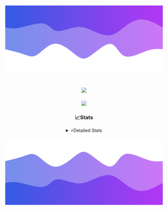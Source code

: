 ![Header](./header.png)
<div align="center">

<h1 align="center">
  <a href="https://git.io/typing-svg">
    <img src="https://readme-typing-svg.herokuapp.com/?lines=Hello,+There!+%F0%9F%91%8B;This+is+chicho.;Owner+on+Ocean;&center=true&size=25">
  </a>
</h1>
  
<p align="center">
  <img src="https://lanyard.cnrad.dev/api/852683595378196480" />
</p>

### 📈Stats
<details>
    <summary> ⚡Detailed Stats</summary>
    <br/>

<!--START_SECTION:waka-->
![Code Time](http://img.shields.io/badge/Code%20Time-1%2C115%20hrs%2043%20mins-blue)

![Profile Views](http://img.shields.io/badge/Profile%20Views-0-blue)

**🐱 My GitHub Data** 

> 📦 190.0 kB Used in GitHub's Storage 
 > 
> 🏆 0 Contributions in the Year 2025
 > 
> 🚫 Not Opted to Hire
 > 
> 📜 15 Public Repositories 
 > 
> 🔑 13 Private Repositories 
 > 
**I'm a Night 🦉** 

```text
🌞 Morning                25 commits          █░░░░░░░░░░░░░░░░░░░░░░░░   04.55 % 
🌆 Daytime                74 commits          ███░░░░░░░░░░░░░░░░░░░░░░   13.48 % 
🌃 Evening                242 commits         ███████████░░░░░░░░░░░░░░   44.08 % 
🌙 Night                  208 commits         █████████░░░░░░░░░░░░░░░░   37.89 % 
```
📅 **I'm Most Productive on Friday** 

```text
Monday                   29 commits          █░░░░░░░░░░░░░░░░░░░░░░░░   05.28 % 
Tuesday                  117 commits         █████░░░░░░░░░░░░░░░░░░░░   21.31 % 
Wednesday                85 commits          ████░░░░░░░░░░░░░░░░░░░░░   15.48 % 
Thursday                 75 commits          ███░░░░░░░░░░░░░░░░░░░░░░   13.66 % 
Friday                   129 commits         ██████░░░░░░░░░░░░░░░░░░░   23.50 % 
Saturday                 62 commits          ███░░░░░░░░░░░░░░░░░░░░░░   11.29 % 
Sunday                   52 commits          ██░░░░░░░░░░░░░░░░░░░░░░░   09.47 % 
```


📊 **This Week I Spent My Time On** 

```text
🕑︎ Time Zone: America/Argentina/Buenos_Aires

💬 Programming Languages: 
TypeScript               4 hrs 51 mins       ███████████████░░░░░░░░░░   60.44 % 
Python                   1 hr 45 mins        █████░░░░░░░░░░░░░░░░░░░░   21.88 % 
HTML                     1 hr 16 mins        ████░░░░░░░░░░░░░░░░░░░░░   15.81 % 
Other                    7 mins              ░░░░░░░░░░░░░░░░░░░░░░░░░   01.60 % 
JSON                     0 secs              ░░░░░░░░░░░░░░░░░░░░░░░░░   00.18 % 

🔥 Editors: 
Cursor                   8 hrs 3 mins        █████████████████████████   100.00 % 

🐱‍💻 Projects: 
ocean-backend            4 hrs 52 mins       ███████████████░░░░░░░░░░   60.50 % 
py                       1 hr 39 mins        █████░░░░░░░░░░░░░░░░░░░░   20.54 % 
front-electro-patagonia-m1 hr 29 mins        █████░░░░░░░░░░░░░░░░░░░░   18.47 % 
Unknown Project          2 mins              ░░░░░░░░░░░░░░░░░░░░░░░░░   00.49 % 

💻 Operating System: 
Windows                  8 hrs 3 mins        █████████████████████████   100.00 % 
Mac                      0 secs              ░░░░░░░░░░░░░░░░░░░░░░░░░   00.00 % 
```

**I Mostly Code in JavaScript** 

```text
JavaScript               10 repos            ███████░░░░░░░░░░░░░░░░░░   27.78 % 
HTML                     7 repos             █████░░░░░░░░░░░░░░░░░░░░   19.44 % 
TypeScript               4 repos             ███░░░░░░░░░░░░░░░░░░░░░░   11.11 % 
Astro                    2 repos             █░░░░░░░░░░░░░░░░░░░░░░░░   05.56 % 
SCSS                     1 repo              █░░░░░░░░░░░░░░░░░░░░░░░░   02.78 % 
```




 Last Updated on 10/03/2025 05:14:12 UTC
<!--END_SECTION:waka-->
</details>

![Footer](./footer.png)

